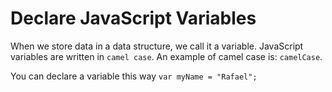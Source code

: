 # Declare JavaScript Variables
When we store data in a data structure, we call it a variable. JavaScript variables are written in `camel case`. An example of camel case is: `camelCase`.

You can declare a variable this way `var myName = "Rafael";`
